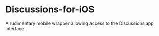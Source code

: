 # Discussions-for-iOS
A rudimentary mobile wrapper allowing access to the Discussions.app interface.
